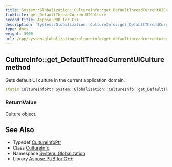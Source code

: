 ```yaml
---
title: System::Globalization::CultureInfo::get_DefaultThreadCurrentUICulture method
linktitle: get_DefaultThreadCurrentUICulture
second_title: Aspose.PUB for C++
description: 'System::Globalization::CultureInfo::get_DefaultThreadCurrentUICulture method. Gets default UI culture in the current application domain in C++.'
type: docs
weight: 3900
url: /cpp/system.globalization/cultureinfo/get_defaultthreadcurrentuiculture/
---
```

## CultureInfo::get_DefaultThreadCurrentUICulture method


Gets default UI culture in the current application domain.

```cpp
static CultureInfoPtr System::Globalization::CultureInfo::get_DefaultThreadCurrentUICulture()
```


### ReturnValue

Culture object.

## See Also

* Typedef [CultureInfoPtr](../../cultureinfoptr/)
* Class [CultureInfo](../)
* Namespace [System::Globalization](../../)
* Library [Aspose.PUB for C++](../../../)
